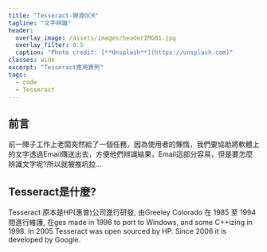 ```yaml
---
title: "Tesseract-開源OCR"
tagline: "文字辨識"
header:
  overlay_image: /assets/images/headerIMG01.jpg
  overlay_filter: 0.5
  caption: "Photo credit: [**Unsplash**](https://unsplash.com)"
classes: wide
excerpt: "Tesseract應用實例"
tags:
  - code
  - Tesseract
---
```


## 前言

前一陣子工作上老闆突然給了一個任務，因為使用者的懶惰，我們要協助將軟體上的文字透過Email傳送出去，方便他們辨識結果，Email這部分容易，但是要怎麼辨識文字呢?所以就被推坑拉...

## Tesseract是什麼?

Tesseract 原本是HP(惠普)公司進行研發, 由Greeley Colorado 在 1985 至 1994 間進行維護, 在ges made in 1996 to port to Windows, and some C++izing in 1998. In 2005 Tesseract was open sourced by HP. Since 2006 it is developed by Google.
<!--stackedit_data:
eyJoaXN0b3J5IjpbLTI4OTQ1NDQ1N119
-->